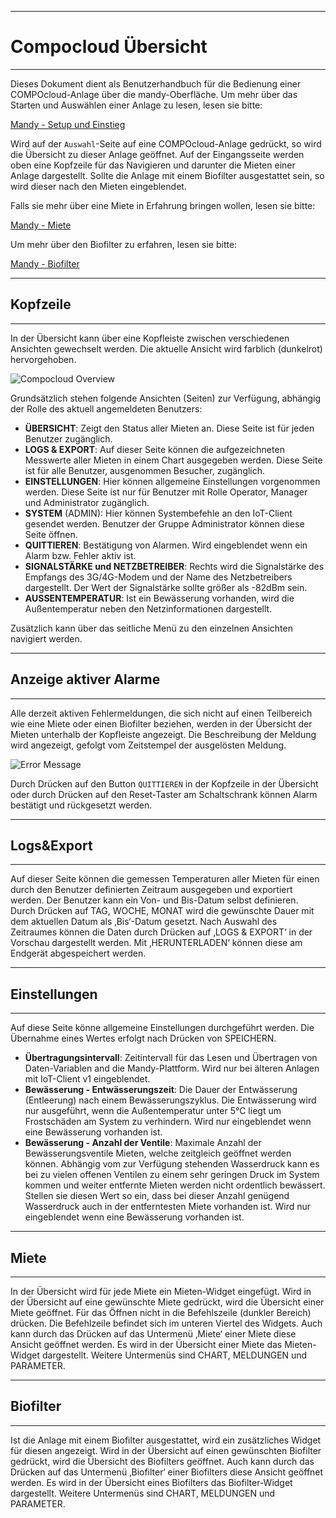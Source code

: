 ___

# Compocloud Übersicht
___

Dieses Dokument dient als Benutzerhandbuch für die Bedienung einer COMPOcloud-Anlage über die mandy-Oberfläche. 
Um mehr über das Starten und Auswählen einer Anlage zu lesen, lesen sie bitte:

[Mandy - Setup und Einstieg](/#/help?folder=mandy&page=setup)

Wird auf der `Auswahl`-Seite auf eine COMPOcloud-Anlage gedrückt, so wird die Übersicht zu dieser Anlage geöffnet.
Auf der Eingangsseite werden oben eine Kopfzeile für das Navigieren und darunter die Mieten einer Anlage dargestellt. Sollte die Anlage mit einem Biofilter ausgestattet sein, so wird dieser nach den Mieten eingeblendet.


Falls sie mehr über eine Miete in Erfahrung bringen wollen, lesen sie bitte:

[Mandy - Miete](/#/help?folder=compoCloud&page=windrow)

Um mehr über den Biofilter zu erfahren, lesen sie bitte:

[Mandy - Biofilter](/#/help?folder=compoCloud&page=biofilter)



___

## Kopfzeile
___

In der Übersicht kann über eine Kopfleiste zwischen verschiedenen Ansichten gewechselt werden. 
Die aktuelle Ansicht wird farblich (dunkelrot) hervorgehoben.

![Compocloud Overview](/assets/images/Docs/Compocloud/Uebersicht.png)

Grundsätzlich stehen folgende Ansichten (Seiten) zur Verfügung, abhängig der Rolle des aktuell angemeldeten Benutzers:

- **ÜBERSICHT**: Zeigt den Status aller Mieten an. Diese Seite ist für jeden Benutzer zugänglich.
- **LOGS & EXPORT**: Auf dieser Seite können die aufgezeichneten Messwerte aller Mieten in einem Chart ausgegeben werden. 
  Diese Seite ist für alle Benutzer, ausgenommen  Besucher, zugänglich.
- **EINSTELLUNGEN**: Hier können allgemeine Einstellungen vorgenommen werden. Diese Seite ist nur für Benutzer mit Rolle Operator, Manager und Administrator zugänglich.
- **SYSTEM** (ADMIN): Hier können Systembefehle an den IoT-Client gesendet werden. Benutzer der Gruppe Administrator können diese Seite öffnen.
- **QUITTIEREN**: Bestätigung von Alarmen. Wird eingeblendet wenn ein Alarm bzw. Fehler aktiv ist.
- **SIGNALSTÄRKE und NETZBETREIBER**: Rechts wird die Signalstärke des Empfangs des 3G/4G-Modem und der Name des Netzbetreibers dargestellt. 
  Der Wert der Signalstärke sollte größer als -82dBm sein.
- **AUSSENTEMPERATUR**: Ist ein Bewässerung vorhanden, wird die Außentemperatur neben den Netzinformationen dargestellt.


Zusätzlich kann über das seitliche Menü zu den einzelnen Ansichten navigiert werden.
___

## Anzeige aktiver Alarme
___

Alle derzeit aktiven Fehlermeldungen, die sich nicht auf einen Teilbereich wie eine Miete oder einen Biofilter beziehen, werden in der Übersicht der Mieten unterhalb der Kopfleiste angezeigt. Die Beschreibung der Meldung wird angezeigt, gefolgt vom Zeitstempel der ausgelösten Meldung.

![Error Message](/assets/images/Docs/Compocloud/COMPOcloud_Overview-Alarms_DE.PNG)

Durch Drücken auf den Button `QUITTIEREN` in der Kopfzeile in der Übersicht oder durch Drücken auf den Reset-Taster am Schaltschrank können Alarm bestätigt und rückgesetzt werden.

___

## Logs&Export
___

Auf dieser Seite können die gemessen Temperaturen aller Mieten für einen durch den Benutzer definierten Zeitraum ausgegeben und exportiert werden. Der Benutzer kann ein Von- und Bis-Datum selbst definieren. Durch Drücken auf TAG, WOCHE, MONAT wird die gewünschte Dauer mit dem aktuellen Datum als ‚Bis‘-Datum gesetzt.
Nach Auswahl des Zeitraumes können die Daten durch Drücken auf ‚LOGS & EXPORT‘ in der Vorschau dargestellt werden. Mit ‚HERUNTERLADEN‘ können diese am Endgerät abgespeichert werden.

___

## Einstellungen
___

Auf diese Seite könne allgemeine Einstellungen durchgeführt werden. Die Übernahme eines Wertes erfolgt nach Drücken von SPEICHERN.

- **Übertragungsintervall**: Zeitintervall für das Lesen und Übertragen von Daten-Variablen and die Mandy-Plattform. Wird nur bei älteren Anlagen mit IoT-Client v1 eingeblendet.
- **Bewässerung - Entwässerungszeit**: Die Dauer der Entwässerung (Entleerung) nach einem Bewässerungszyklus. Die Entwässerung wird nur ausgeführt, wenn die Außentemperatur unter 5°C liegt um Frostschäden am System zu verhindern. Wird nur eingeblendet wenn eine Bewässerung vorhanden ist.
- **Bewässerung - Anzahl der Ventile**: Maximale Anzahl der Bewässerungsventile Mieten, welche zeitgleich geöffnet werden können. Abhängig vom zur Verfügung stehenden Wasserdruck kann es bei zu vielen offenen Ventilen zu einem sehr geringen Druck im System kommen und weiter entfernte Mieten werden nicht ordentlich bewässert. Stellen sie diesen Wert so ein, dass bei dieser Anzahl genügend Wasserdruck auch in der entferntesten Miete vorhanden ist. Wird nur eingeblendet wenn eine Bewässerung vorhanden ist.

___

## Miete
___

In der Übersicht wird für jede Miete ein Mieten-Widget eingefügt. Wird in der Übersicht auf eine gewünschte Miete gedrückt, wird die Übersicht einer Miete geöffnet. Für das Öffnen nicht in die Befehlszeile (dunkler Bereich) drücken. Die Befehlzeile befindet sich im unteren Viertel des Widgets. 
Auch kann durch das Drücken auf das Untermenü ‚Miete‘ einer Miete diese Ansicht geöffnet werden. Es wird in der Übersicht einer Miete das Mieten-Widget dargestellt. Weitere Untermenüs sind CHART, MELDUNGEN und PARAMETER.

___

## Biofilter
___

Ist die Anlage mit einem Biofilter ausgestattet, wird ein zusätzliches Widget für diesen angezeigt. 
Wird in der Übersicht auf einen gewünschten Biofilter gedrückt, wird die Übersicht des Biofilters geöffnet. Auch kann durch das Drücken auf das Untermenü ‚Biofilter‘ einer Biofilters diese Ansicht geöffnet werden. Es wird in der Übersicht eines Biofilters das Biofilter-Widget dargestellt. Weitere Untermenüs sind CHART, MELDUNGEN und PARAMETER.
